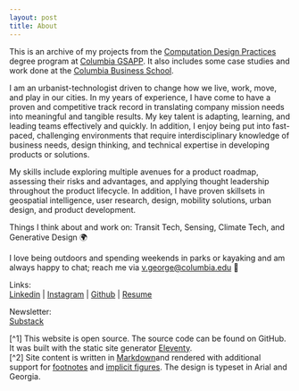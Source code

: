 ```yaml
---
layout: post
title: About
---
```

This is an archive of my  projects from the [Computation Design Practices](https://www.arch.columbia.edu/programs/15-m-s-computational-design-practices) degree program at [Columbia GSAPP](https://www.arch.columbia.edu/). It also includes some case studies and work done at the [Columbia Business School](https://home.gsb.columbia.edu/).

I am an urbanist-technologist driven to change how we live, work, move, and play in our cities. In my years of experience, I have come to have a proven and competitive track record in translating company mission needs into meaningful and tangible results. My key talent is adapting, learning, and leading teams effectively and quickly. In addition, I enjoy being put into fast-paced, challenging environments that require interdisciplinary knowledge of business needs, design thinking, and technical expertise in developing products or solutions. 

My skills include exploring multiple avenues for a product roadmap, assessing their risks and advantages, and applying thought leadership throughout the product lifecycle. In addition, I have proven skillsets in geospatial intelligence, user research, design, mobility solutions, urban design, and product development.

Things I think about and work on: Transit Tech, Sensing, Climate Tech, and Generative Design 🌍

I love being outdoors and spending weekends in parks or kayaking and am always happy to chat; reach me via v.george@columbia.edu 📧

Links:<br/>
 [Linkedin](https://linkedin.com/in/gv2325) | [Instagram](george_kochukudy) | [Github](https://github.com/gv2325) | [Resume](https://drive.google.com/file/d/1tlgAVnLa7-RfMb4lPE_Jjy1NzRRZNjs5/view?usp=sharing)

Newsletter:<br/>
[Substack](https://urbantechbrew.substack.com/)<br/>


[^1] This website is open source. The source code can be found on GitHub. It was built with the static site generator [Eleventy](https://www.11ty.dev/docs/). <br/>
[^2] Site content is written in [Markdown](https://www.markdownguide.org/)and rendered with additional support for [footnotes](https://github.com/markdown-it/markdown-it-footnote) and [implicit figures](https://github.com/arve0/markdown-it-implicit-figures). The design is typeset in Arial and Georgia.